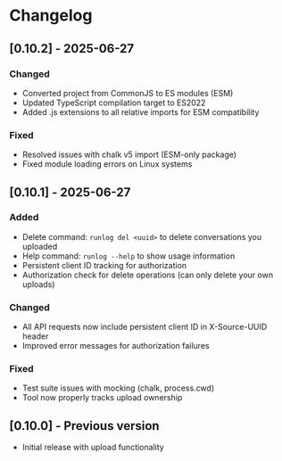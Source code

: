 # Changelog

## [0.10.2] - 2025-06-27

### Changed
- Converted project from CommonJS to ES modules (ESM)
- Updated TypeScript compilation target to ES2022
- Added .js extensions to all relative imports for ESM compatibility

### Fixed
- Resolved issues with chalk v5 import (ESM-only package)
- Fixed module loading errors on Linux systems

## [0.10.1] - 2025-06-27

### Added
- Delete command: `runlog del <uuid>` to delete conversations you uploaded
- Help command: `runlog --help` to show usage information
- Persistent client ID tracking for authorization
- Authorization check for delete operations (can only delete your own uploads)

### Changed
- All API requests now include persistent client ID in X-Source-UUID header
- Improved error messages for authorization failures

### Fixed
- Test suite issues with mocking (chalk, process.cwd)
- Tool now properly tracks upload ownership

## [0.10.0] - Previous version
- Initial release with upload functionality